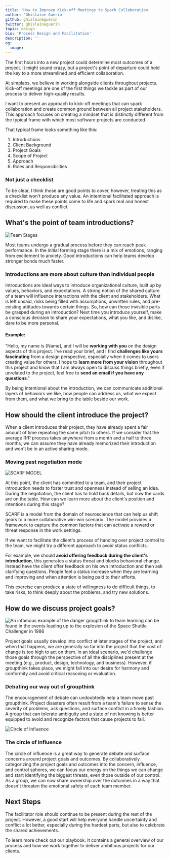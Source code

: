 ```yaml
---
title: 'How to Improve Kick-off Meetings to Spark Collaboration'
author: 'Ghislaine Guerin'
github: ghislaineguerin
twitter: ghislaineguerin
topic: design
bio: 'Process Design and Facilitation'
description: ''
og:
  image:
---
```


The first hours into a new project could determine most outcomes of a project.
It might sound crazy, but a project's point of departure could hold the key to a
more streamlined and efficient collaboration.

<!--break-->

At simplabs, we believe in working alongside clients throughout projects.
Kick-off meetings are one of the first things we tackle as part of our process
to deliver high-quality results.

I want to present an approach to kick-off meetings that can spark collaboration
and create common ground between all project stakeholders. This approach focuses
on creating a mindset that is distinctly different from the typical frame with
which most software projects are conducted.

That typical frame looks something like this:

1. Introductions
2. Client Background
3. Project Goals
4. Scope of Project
5. Approach
6. Roles and Responsibilities

### Not just a checklist

To be clear, I think those are good points to cover, however, treating this as a
checklist won't produce any value. An intentional facilitated approach is
required to make these points come to life and spark real and honest discussion,
as well as conflict.

## What's the point of team introductions?

![Team Stages](/assets/images/posts/2020-04-27-facilitate-client-onboarding/team-stages.png)

Most teams undergo a gradual process before they can reach peak performance. In
the initial forming stage there is a mix of emotions, ranging from excitement to
anxiety. Good introductions can help teams develop stronger bonds much faster.

### Introductions are more about culture than individual people

Introductions are ideal ways to introduce organizational culture, built up by
values, behaviors, and expectations. A strong notion of the shared culture of a
team will influence interactions with the client and stakeholders. What is left
unsaid, risks being filled with assumptions, unwritten rules, and pre-existing
attitudes towards certain things. So, how can those invisible parts be grasped
during an introduction? Next time you introduce yourself, make a conscious
decision to share your expectations, what you like, and dislike, dare to be more
personal.

#### Example:

"Hello, my name is [Name], and I will be **working with you** on the design
aspects of this project. I've read your brief, and I find **challenges like
yours fascinating** from a design perspective, especially when it comes to users
creating value for others. I hope to **learn more from your vision** throughout
this project and know that I am always open to discuss things briefly, even if
unrelated to the project, feel free to **send an email if you have any
questions**."

By being intentional about the introduction, we can communicate additional
layers of behaviors we like, how people can address us, what we expect from
them, and what we bring to the table beside our work.

## How should the client introduce the project?

When a client introduces their project, they have already spent a fair amount of
time repeating the same pitch to others. If we consider that the average RfP
process takes anywhere from a month and a half to three months, we can assume
they have already memorized their introduction and won't be in an active sharing
mode.

### Moving past negotiation mode

![SCARF MODEL](/assets/images/posts/2020-04-27-facilitate-client-onboarding/scarf.png)

At this point, the client has committed to a team, and their project
introduction needs to foster trust and openness instead of selling an idea.
During the negotiation, the client has to hold back details, but now the cards
are on the table. How can we learn more about the client's position and
intentions during this stage?

SCARF is a model from the domain of neuroscience that can help us shift gears to a more
collaborative win-win scenario. The model provides a framework to capture
the common factors that can activate a reward or threat response in the work
settings.

If we want to facilitate the client's process of handing over project control to the team, we might try a different approach to avoid status conflicts.

For example, we should **avoid offering feedback during the client's introduction**, this generates a
status threat and blocks behavioral change. Instead have the client offer
feedback on his own introduction and then ask clarifying questions. People feel
a status increase when they are learning and improving and when attention is
being paid to their efforts.

This exercise can produce a state of willingness to do difficult things, to take
risks, to think deeply about the problems, and try new solutions.

## How do we discuss project goals?

![An infamous example of the danger groupthink to team learning can be found in the events leading up to the explosion of the Space Shuttle Challenger in 1986](/assets/images/posts/2020-04-27-facilitate-client-onboarding/challenger.png)

Project goals usually develop into conflict at later stages of the project, and
when that happens, we are generally so far into the project that the cost of
change is too high to act on them. In an ideal scenario, we'd challenge those
goals through the perspective of all the disciplines present at the meeting
(e.g., product, design, technology, and business). However, if groupthink takes
place, we might fall into our desire for harmony and conformity and avoid
critical reasoning or evaluation.

### Debating our way out of groupthink

The encouragement of debate can undoubtedly help a team move past groupthink.
Project disasters often result from a team's failure to sense the severity of
problems, ask questions, and surface conflict in a timely fashion. A group that
can tolerate ambiguity and a state of not knowing is better equipped to avoid
and recognize factors that cause projects to fail.

![Circle of Influence](/assets/images/posts/2020-04-27-facilitate-client-onboarding/circle.png)

### The circle of influence

The circle of influence is a great way to generate debate and surface concerns
around project goals and outcomes. By collaboratively categorizing the project
goals and outcomes into the concern, influence, and control spheres, we can
focus our energy on the things we can change and start identifying the biggest
threats, even those outside of our control. As a group, we can now share
ownership over the outcomes in a way that doesn't threaten the emotional safety
of each team member.

## Next Steps

The facilitator role should continue to be present during the rest of the
project. However, a good start will help everyone handle uncertainty and
conflict a lot better, especially during the hardest parts, but also to
celebrate the shared achievements.

To learn more check out our playbook. It contains a general overview of our
process and how we work together to deliver ambitious projects for our clients.
